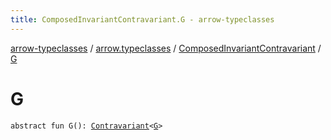 ```yaml
---
title: ComposedInvariantContravariant.G - arrow-typeclasses
---
```


[arrow-typeclasses](../../index.html) / [arrow.typeclasses](../index.html) / [ComposedInvariantContravariant](index.html) / [G](./-g.html)

# G

`abstract fun G(): `[`Contravariant`](../-contravariant/index.html)`<`[`G`](index.html#G)`>`